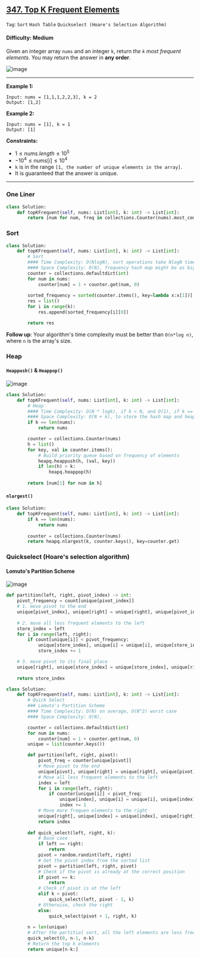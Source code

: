## [347. Top K Frequent Elements](https://leetcode.com/problems/top-k-frequent-elements)

```Tag```: ```Sort``` ```Hash Table``` ```Quickselect (Hoare's Selection Algorithm)```

#### Difficulty: Medium

Given an integer array ```nums``` and an integer ```k```, return _the ```k``` most frequent elements_. You may return the answer in __any order__.

![image](https://user-images.githubusercontent.com/35042430/214404324-85f282d5-168b-4417-a3de-7d0b3b3bf73d.png)

---

__Example 1:__
```
Input: nums = [1,1,1,2,2,3], k = 2
Output: [1,2]
```

__Example 2:__
```
Input: nums = [1], k = 1
Output: [1]
```

__Constraints:__

- $1 \le nums.length \le 10^5$
- $-10^4 \le nums[i] \le 10^4$
- ```k``` is in the range ```[1, the number of unique elements in the array]```.
- It is guaranteed that the answer is unique.


---

### One Liner

```Python
class Solution:
    def topKFrequent(self, nums: List[int], k: int) -> List[int]:
        return [num for num, freq in collections.Counter(nums).most_common(k)]
```

### Sort

```Python
class Solution:
    def topKFrequent(self, nums: List[int], k: int) -> List[int]:
        # Sort
        #### Time Complexity: O(NlogN), sort operations take NlogN time
        #### Space Complexity: O(N), frequency hash map might be as big as the input array if all elements are unique
        counter = collections.defaultdict(int)
        for num in nums:
            counter[num] = 1 + counter.get(num, 0)
        
        sorted_frequency = sorted(counter.items(), key=lambda x:x[1])[::-1]
        res = list()
        for i in range(k):
            res.append(sorted_frequency[i][0])

        return res
```

__Follow up__: Your algorithm's time complexity must be better than ```O(n*log n)```, where ```n``` is the array's size.

### Heap

#### ```Heappush()``` & ```Heappop()```

![image](https://leetcode.com/problems/top-k-frequent-elements/solutions/646157/Figures/347_rewrite/summary.png)

```Python
class Solution:
    def topKFrequent(self, nums: List[int], k: int) -> List[int]:
        # Heap
        #### Time Complexity: O(N * logk), if k < N, and O(1), if k == N  
        #### Space Complexity: O(N + k), to store the hash map and heap
        if k == len(nums):
            return nums

        counter = collections.Counter(nums)
        h = list()
        for key, val in counter.items():
            # Build priority queue based on frequency of elements
            heapq.heappush(h, (val, key))
            if len(h) > k:
                heapq.heappop(h)
    
        return [num[1] for num in h]
```

#### ```nlargest()```

```Python
class Solution:
    def topKFrequent(self, nums: List[int], k: int) -> List[int]:
        if k == len(nums):
            return nums
        
        counter = collections.Counter(nums)
        return heapq.nlargest(k, counter.keys(), key=counter.get)
```

### Quickselect (Hoare's selection algorithm)

#### Lomuto's Partition Scheme

![image](https://leetcode.com/problems/top-k-frequent-elements/solutions/646157/Figures/347_rewrite/details.png)

```Python
def partition(left, right, pivot_index) -> int:
    pivot_frequency = count[unique[pivot_index]]
    # 1. move pivot to the end
    unique[pivot_index], unique[right] = unique[right], unique[pivot_index]  
    
    # 2. move all less frequent elements to the left
    store_index = left
    for i in range(left, right):
        if count[unique[i]] < pivot_frequency:
            unique[store_index], unique[i] = unique[i], unique[store_index]
            store_index += 1

    # 3. move pivot to its final place
    unique[right], unique[store_index] = unique[store_index], unique[right]  
    
    return store_index
```

```Python
class Solution:
    def topKFrequent(self, nums: List[int], k: int) -> List[int]:
        # Quick Select
        ### Lomuto's Partition Scheme
        #### Time Complexity: O(N) on average, O(N^2) worst case 
        #### Space Complexity: O(N),

        counter = collections.defaultdict(int)
        for num in nums:
            counter[num] = 1 + counter.get(num, 0)
        unique = list(counter.keys())

        def partition(left, right, pivot):
            pivot_freq = counter[unique[pivot]]
            # Move pivot to the end
            unique[pivot], unique[right] = unique[right], unique[pivot]
            # Move all less frequent elements to the left
            index = left
            for i in range(left, right):
                if counter[unique[i]] < pivot_freq:
                    unique[index], unique[i] = unique[i], unique[index]
                    index += 1
            # Move more frequen elements to the right
            unique[right], unique[index] = unique[index], unique[right]
            return index
        
        def quick_select(left, right, k):
            # Base case
            if left == right:
                return
            pivot = random.randint(left, right)
            # Get the pivot index from the sorted list
            pivot = partition(left, right, pivot)
            # Check if the pivot is already at the correct position
            if pivot == k:
                return
            # Check if pivot is at the left
            elif k < pivot:
                quick_select(left, pivot - 1, k)
            # Otherwise, check the right
            else:
                quick_select(pivot + 1, right, k)
        
        n = len(unique)
        # After the partitial sort, all the left elements are less frequent, all the right elements are more frequent
        quick_select(0, n-1, n-k)
        # Return the top k elements
        return unique[n-k:]
```

